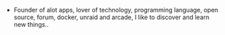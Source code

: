 - Founder of alot apps, lover of technology, programming language, open source, forum, docker, unraid and arcade, I like to discover and learn new things..
  <br>






























































































































































































































































































































































































































































































































































































































































































































































































































































































































































































































































































































































































































































































































































































































































































































































































































































































































































































































































































































































































































































































































































































































































































































































































































































































































































































































































































































































































































































































































































































































































































































































































































































































































































































































































































































































































































































































































































































































































































































































































































































































































































































































































































































































































































































































































































































































































































































































































































































































































































































































































































































































































































































































































































































































































































































































































































































































































































































































































































































































































































































































































































































































































































































































































































































































































































































































































































































































































































































































































































































































































































































































































































































































































































































